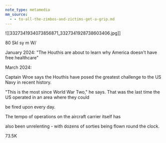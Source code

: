 ```yaml
---
note_type: metamedia
mm_source:
  - - to-all-the-zimbos-and-zictims-get-a-grip.md
---
```


![[3327341934073856871_3327341928738603406.jpg]]

80 Skl sy m
W/

January 2024: "The Houthis are about to learn why America
doesn't have free healthcare"

March 2024:

Captain Wroe says the Houthis have posed the greatest
challenge to the US Navy in recent history.

"This is the most since World War Two," he says. That was
the last time the US operated in an area where they could

be fired upon every day.

The tempo of operations on the aircraft carrier itself has

also been unrelenting - with dozens of sorties being flown
round the clock.

73.5K

